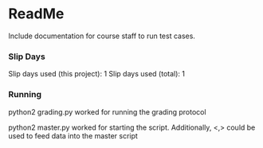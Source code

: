 # ReadMe
Include documentation for course staff to run test cases.

### Slip Days

Slip days used (this project): 1 Slip days used (total): 1
### **Running**

python2 grading.py worked for running the grading protocol

python2 master.py worked for starting the script. Additionally, <,> could be used to feed data into the master script